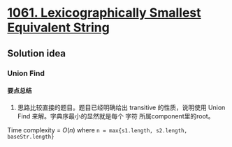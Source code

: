 # [1061. Lexicographically Smallest Equivalent String](https://leetcode.com/problems/lexicographically-smallest-equivalent-string/description/)

## Solution idea
### Union Find
#### 要点总结
1. 思路比较直接的题目。题目已经明确给出 transitive 的性质，说明使用 Union Find 来解。字典序最小的显然就是每个 字符 所属component里的root。

Time complexity = $O(n)$ where `n = max{s1.length, s2.length, baseStr.length}`
